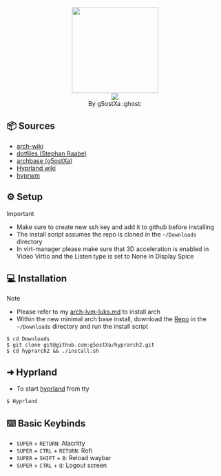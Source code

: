 <div align="center">
    <img src="https://user-images.githubusercontent.com/25181517/186884156-e63da389-f3e1-4dca-a6c1-d76e886ba22a.png" width="200" height="200"/>
</div>

<div align="center">
    <img src="https://readme-typing-svg.demolab.com?font=Iosevka+Nerd+Font&weight=900&pause=1000&color=6791C9&background=0C0E0F00&center=true&vCenter=true&width=435&lines=Welcome to hyprarch2 !"/>
</div>

<div align="center">
By g5ostXa :ghost:
</div>

## 📦 Sources
- [arch-wiki](https://wiki.archlinux.org)
- [dotfiles (Stephan Raabe)](https://gitlab.com/stephan-raabe/dotfiles)
- [archbase (g5ostXa)](https://gist.github.com/g5ostXa/5f9255430996b9d77d6004d6d2308b4d)
- [Hyprland wiki](https://wiki.hyprland.org)
- [hyprwm](https://github.com/hyprwm/Hyprland)

## ⚙️ Setup
> [!IMPORTANT]
> - Make sure to create new ssh key and add it to github before installing
> - The install script assumes the repo is cloned in the `~/Downloads` directory
> - In virt-manager please make sure that 3D acceleration is enabled in Video Virtio and the Listen type is set to None in Display Spice

## 💻 Installation
> [!NOTE]
> - Please refer to my [arch-lvm-luks.md](https://github.com/g5ostXa/hyprarch2/blob/master/docs/archbase/arch-lvm-luks.md) to install arch
> - Within the new minimal arch base install, download the [Repo](https://github.com/g5ostXa/hyprarch2) in the `~/Downloads` directory and run the install script
```
$ cd Downloads
$ git clone git@github.com:g5ostXa/hyprarch2.git
$ cd hyprarch2 && ./install.sh
```

## ➜ Hyprland 
- To start [hyprland](https://hyprland.org) from tty
```
$ Hyprland
```

## ⌨️ Basic Keybinds
- `SUPER` + `RETURN`: Alacritty
- `SUPER` + `CTRL` + `RETURN`: Rofi 
- `SUPER` + `SHIFT` + `B`: Reload waybar 
- `SUPER` + `CTRL` + `Q`: Logout screen

